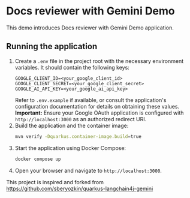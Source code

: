 # Docs reviewer with Gemini Demo

This demo introduces Docs reviewer with Gemini Demo application.

## Running the application

1.  Create a `.env` file in the project root with the necessary environment variables. It should contain the following keys:
    ```dotenv
    GOOGLE_CLIENT_ID=<your_google_client_id>
    GOOGLE_CLIENT_SECRET=<your_google_client_secret>
    GOOGLE_AI_API_KEY=<your_google_ai_api_key>
    ```
    Refer to `.env.example` if available, or consult the application's configuration documentation for details on obtaining these values.
    **Important:** Ensure your Google OAuth application is configured with `http://localhost:3000` as an authorized redirect URI.
2.  Build the application and the container image:
    ```bash
    mvn verify -Dquarkus.container-image.build=true
    ```
3.  Start the application using Docker Compose:
    ```bash
    docker compose up
    ```
4.  Open your browser and navigate to `http://localhost:3000`.




This project is inspired and forked from https://github.com/sberyozkin/quarkus-langchain4j-gemini